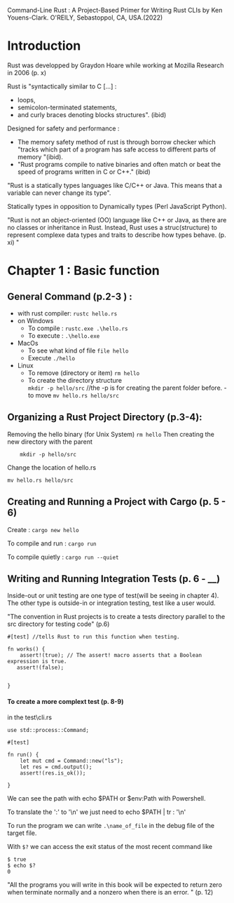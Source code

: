 Command-Line Rust : A Project-Based Primer for Writing Rust CLIs
by Ken Youens-Clark. 
O'REILY, Sebastoppol, CA, USA.(2022)

# Introduction 

Rust was developped by Graydon Hoare while working at Mozilla Research in 2006 (p. x)

Rust is "syntactically similar to C [...] :
 - loops,
 - semicolon-terminated statements,
 - and curly braces denoting blocks structures". (ibid)

Designed for safety and performance :
- The memory safety method of rust is through borrow checker which "tracks which part of a program has safe access to different parts of memory "(ibid).
- "Rust programs compile to native binaries and often match or beat the speed of programs written in C or C++." (ibid)

"Rust is a statically types languages like C/C++ or Java. This means that a variable can never change its type".

Statically types in opposition to Dynamically types (Perl JavaScript Python).

"Rust is not an object-oriented (OO) language like C++ or Java, as there are no classes or inheritance in Rust. Instead, Rust uses a struc(structure) to represent complexe data types and traits to describe how types behave. (p. xi) "

# Chapter 1 : Basic function

## General Command (p.2-3 )  :
- with rust compiler:
    `rustc hello.rs`
- on Windows
    - To compile : 
        `rustc.exe .\hello.rs`
    - To execute :
        `.\hello.exe`
- MacOs
    - To see what kind of file 
        `file hello`
    - Execute
        `./hello`
- Linux
    - To remove (directory or item)
        `rm hello` 
    - To create the directory structure        
        `mkdir -p hello/src` //the -p is for creating the parent folder before. 
    -to move
        `mv hello.rs hello/src`

    
## Organizing a Rust Project Directory (p.3-4):
Removing the hello binary (for Unix System)
    ```
    rm hello
    ```
Then creating the new directory with the parent 
```
    mkdir -p hello/src
```
Change the location of hello.rs
```
mv hello.rs hello/src
```   
## Creating and Running a Project with Cargo (p. 5 - 6)

Create : `cargo new hello`

To compile and run : `cargo run`

To compile quietly : `cargo run --quiet`

## Writing and Running Integration Tests (p. 6 - __)
Inside-out or unit testing are one type of test(will be seeing in chapter 4). The other type is outside-in or integration testing, test like a user would.

"The convention in Rust projects is to create a tests directory parallel to the src directory for testing code" (p.6)

```
#[test] //tells Rust to run this function when testing. 

fn works() {
    assert!(true); // The assert! macro asserts that a Boolean expression is true. 
   assert!(false);


}

```
 
#### To create a more complext test (p. 8-9)
in the test\cli.rs
```
use std::process::Command;

#[test]

fn run() {
    let mut cmd = Command::new("ls");
    let res = cmd.output();
    assert!(res.is_ok());

}

```
We can see the path with echo $PATH or $env:Path with Powershell. 

To translate the ':' to '\n' we just need to 
echo $PATH | tr : '\n'

To run the program we can write `.\name_of_file` in the debug file of the target file. 

With `$?` we can access the exit status of the most recent command 
like 

```
$ true
$ echo $?
0
```

"All the programs you will write in this book will be expected to return zero when terminate normally and a nonzero when there is an error. " (p. 12)











```

```

```




```




